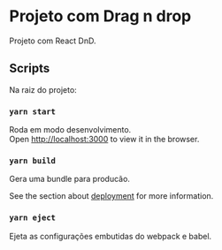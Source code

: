 # Projeto com Drag n drop

Projeto com React DnD.


## Scripts

Na raiz do projeto:

### `yarn start`

Roda em modo desenvolvimento.\
Open [http://localhost:3000](http://localhost:3000) to view it in the browser.


### `yarn build`

Gera uma bundle para producão.

See the section about [deployment](https://facebook.github.io/create-react-app/docs/deployment) for more information.

### `yarn eject`

Ejeta as configurações embutidas do webpack e babel.
